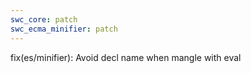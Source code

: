 ```yaml
---
swc_core: patch
swc_ecma_minifier: patch
---
```


fix(es/minifier): Avoid decl name when mangle with eval

